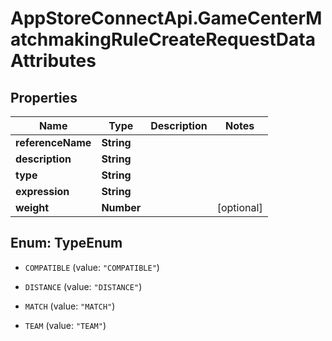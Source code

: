# AppStoreConnectApi.GameCenterMatchmakingRuleCreateRequestDataAttributes

## Properties

Name | Type | Description | Notes
------------ | ------------- | ------------- | -------------
**referenceName** | **String** |  | 
**description** | **String** |  | 
**type** | **String** |  | 
**expression** | **String** |  | 
**weight** | **Number** |  | [optional] 



## Enum: TypeEnum


* `COMPATIBLE` (value: `"COMPATIBLE"`)

* `DISTANCE` (value: `"DISTANCE"`)

* `MATCH` (value: `"MATCH"`)

* `TEAM` (value: `"TEAM"`)




